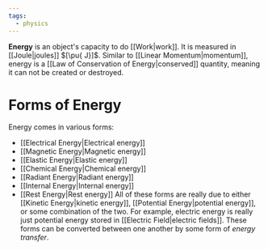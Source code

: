 ```yaml
---
tags:
  - physics
---
```

**Energy** is an object's capacity to do [[Work|work]]. It is measured in [[Joule|joules]] $[\pu{ J}]$. Similar to [[Linear Momentum|momentum]], energy is a [[Law of Conservation of Energy|conserved]] quantity, meaning it can not be created or destroyed. 
# Forms of Energy
Energy comes in various forms:
- [[Electrical Energy|Electrical energy]]
- [[Magnetic Energy|Magnetic energy]]
- [[Elastic Energy|Elastic energy]]
- [[Chemical Energy|Chemical energy]]
- [[Radiant Energy|Radiant energy]]
- [[Internal Energy|Internal energy]]
- [[Rest Energy|Rest energy]]
All of these forms are really due to either [[Kinetic Energy|kinetic energy]], [[Potential Energy|potential energy]], or some combination of the two. For example, electric energy is really just potential energy stored in [[Electric Field|electric fields]].  These forms can be converted between one another by some form of *energy transfer*. 